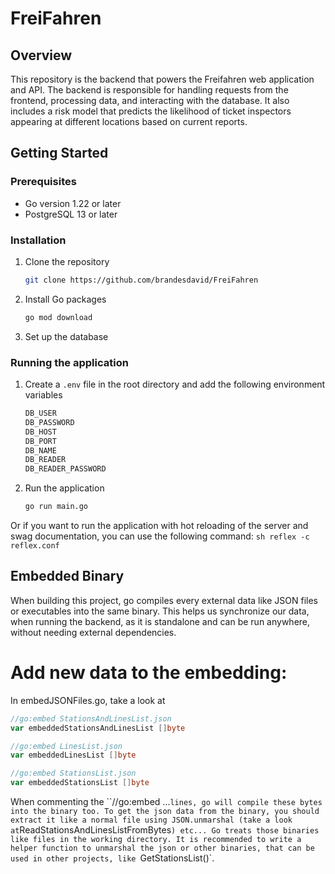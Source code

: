 # FreiFahren

## Overview

This repository is the backend that powers the Freifahren web application and API. The backend is responsible for handling requests from the frontend, processing data, and interacting with the database. It also includes a risk model that predicts the likelihood of ticket inspectors appearing at different locations based on current reports.

## Getting Started

### Prerequisites

-   Go version 1.22 or later
-   PostgreSQL 13 or later

### Installation

1. Clone the repository

    ```sh
    git clone https://github.com/brandesdavid/FreiFahren
    ```

2. Install Go packages

    ```sh
    go mod download
    ```

3. Set up the database

### Running the application

1. Create a `.env` file in the root directory and add the following environment variables

    ```sh
    DB_USER
    DB_PASSWORD
    DB_HOST
    DB_PORT
    DB_NAME
    DB_READER
    DB_READER_PASSWORD
    ```

2. Run the application
    ```sh
    go run main.go
    ```

Or if you want to run the application with hot reloading of the server and swag documentation, you can use the following command:
`sh
    reflex -c reflex.conf
    `

## Embedded Binary

When building this project, go compiles every external data like JSON files or executables into the same binary.
This helps us synchronize our data, when running the backend, as it is standalone and can be run anywhere, without needing external dependencies.

# Add new data to the embedding:

In embedJSONFiles.go, take a look at

```go
//go:embed StationsAndLinesList.json
var embeddedStationsAndLinesList []byte

//go:embed LinesList.json
var embeddedLinesList []byte

//go:embed StationsList.json
var embeddedStationsList []byte
```

When commenting the ``//go:embed ...` lines, go will compile these bytes into the binary too.
To get the json data from the binary, you should extract it like a normal file using JSON.unmarshal (take a look at `ReadStationsAndLinesListFromBytes`) etc...
Go treats those binaries like files in the working directory.
It is recommended to write a helper function to unmarshal the json or other binaries, that can be used in other projects, like `GetStationsList()`.
